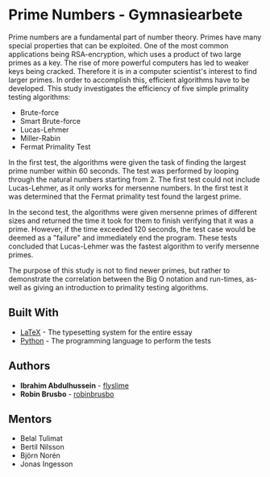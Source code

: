 # Prime Numbers - Gymnasiearbete

Prime numbers are a fundamental part of number theory. Primes have many special
properties that can be exploited. One of the most common applications being
RSA-encryption, which uses a product of two large primes as a key. The rise of
more powerful computers has led to weaker keys being cracked. Therefore it is in
a computer scientist's interest to find larger primes. In order to accomplish
this, efficient algorithms have to be developed. This study investigates the
efficiency of five simple primality testing algorithms:

- Brute-force
- Smart Brute-force
- Lucas-Lehmer
- Miller-Rabin
- Fermat Primality Test

In the first test, the algorithms were given the task of finding the largest
prime number within 60 seconds. The test was performed by looping through the
natural numbers starting from 2. The first test could not include
Lucas-Lehmer, as it only works for mersenne numbers. In the first test it was
determined that the Fermat primality test found the largest prime.

In the second test, the algorithms were given mersenne primes of different sizes
and returned the time it took for them to finish verifying that it was a prime.
However, if the time exceeded 120 seconds, the test case would be deemed as a
"failure" and immediately end the program. These tests concluded that
Lucas-Lehmer was the fastest algorithm to verify mersenne primes. 

The purpose of this study is not to find newer primes, but rather to demonstrate
the correlation between the Big O notation and run-times, as-well as giving an
introduction to primality testing algorithms. 

## Built With

-   [LaTeX](https://www.latex-project.org/) - The typesetting system for the entire essay
-   [Python](https://www.python.org/) - The programming language to perform the tests

## Authors

-   **Ibrahim Abdulhussein** - [flyslime](https://github.com/flyslime)
-   **Robin Brusbo** - [robinbrusbo](https://github.com/robinbrusbo)

## Mentors

-   Belal Tulimat 
-   Bertil Nilsson
-   Björn Norén
-   Jonas Ingesson
